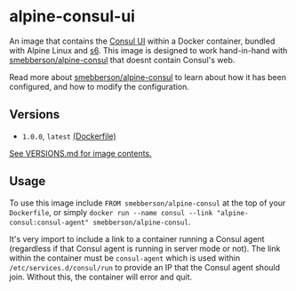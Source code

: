 # alpine-consul-ui

An image that contains the [Consul UI][consul] within a Docker container, bundled with Alpine Linux and [s6][s6]. This image is designed to work hand-in-hand with [smebberson/alpine-consul][alpineconsul] that doesnt contain Consul's web.

Read more about [smebberson/alpine-consul][alpineconsul] to learn about how it has been configured, and how to modify the configuration.

## Versions

- `1.0.0`, `latest` [(Dockerfile)](https://github.com/smebberson/docker-alpine/blob/alpine-consul-ui-v1.0.0/alpine-consul-ui/Dockerfile)

[See VERSIONS.md for image contents.](https://github.com/smebberson/docker-alpine/blob/master/alpine-consul-ui/VERSIONS.md)

## Usage

To use this image include `FROM smebberson/alpine-consul` at the top of your `Dockerfile`, or simply `docker run --name consul --link "alpine-consul:consul-agent" smebberson/alpine-consul`.

It's very import to include a link to a container running a Consul agent (regardless if that Consul agent is running in server mode or not). The link within the container must be `consul-agent` which is used within `/etc/services.d/consul/run` to provide an IP that the Consul agent should join. Without this, the container will error and quit.

[s6]: http://www.skarnet.org/software/s6/
[consul]: https://www.consul.io/
[alpineconsul]: https://registry.hub.docker.com/u/smebberson/alpine-consul/
